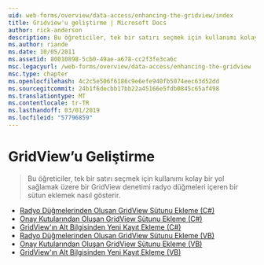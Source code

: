 ```yaml
---
uid: web-forms/overview/data-access/enhancing-the-gridview/index
title: Gridview'u geliştirme | Microsoft Docs
author: rick-anderson
description: Bu öğreticiler, tek bir satırı seçmek için kullanımı kolay bir yol sağlamak üzere bir GridView denetimi radyo düğmeleri içeren bir sütun eklemek nasıl gösterir.
ms.author: riande
ms.date: 10/05/2011
ms.assetid: 80010898-5cb0-49ae-a678-cc2f3fe3ca6c
msc.legacyurl: /web-forms/overview/data-access/enhancing-the-gridview
msc.type: chapter
ms.openlocfilehash: 4c2c5e506f6186c9e6efe940fb5074eec63d52dd
ms.sourcegitcommit: 24b1f6decbb17bb22a45166e5fdb0845c65af498
ms.translationtype: MT
ms.contentlocale: tr-TR
ms.lasthandoff: 03/01/2019
ms.locfileid: "57796859"
---
```

<a name="enhancing-the-gridview"></a>GridView’u Geliştirme
====================
> Bu öğreticiler, tek bir satırı seçmek için kullanımı kolay bir yol sağlamak üzere bir GridView denetimi radyo düğmeleri içeren bir sütun eklemek nasıl gösterir.


- [Radyo Düğmelerinden Oluşan GridView Sütunu Ekleme (C#)](adding-a-gridview-column-of-radio-buttons-cs.md)
- [Onay Kutularından Oluşan GridView Sütunu Ekleme (C#)](adding-a-gridview-column-of-checkboxes-cs.md)
- [GridView'ın Alt Bilgisinden Yeni Kayıt Ekleme (C#)](inserting-a-new-record-from-the-gridview-s-footer-cs.md)
- [Radyo Düğmelerinden Oluşan GridView Sütunu Ekleme (VB)](adding-a-gridview-column-of-radio-buttons-vb.md)
- [Onay Kutularından Oluşan GridView Sütunu Ekleme (VB)](adding-a-gridview-column-of-checkboxes-vb.md)
- [GridView'ın Alt Bilgisinden Yeni Kayıt Ekleme (VB)](inserting-a-new-record-from-the-gridview-s-footer-vb.md)
